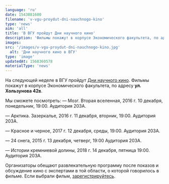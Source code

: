 ```yaml
---
language: 'ru'
date: 1543881600
filename: 'v-vgu-proydut-dni-nauchnogo-kino'
type: 'news'
aim: 'all'
title: 'В ВГУ пройдут Дни научного кино'
description: 'Фильмы покажут в корпусе Экономического факультета, по адресу...'
images:
src: '/images/v-vgu-proydut-dni-nauchnogo-kino.jpg'
  alt: 'Дни научного кино в ВГУ'
type: 'image'
updatedAt: 1568360578
materialType: 'news'
---
```

На следующей неделе в ВГУ пройдут [Дни научного кино](https://vk.com/dnk_vsu). Фильмы покажут в корпусе Экономического факультета, по адресу **ул. Хользунова 42в**.

Мы сможете посмотреть: — Мозг. Вторая вселенная, 2016 г. 10 декабря, понедельник, 19:00. Аудитория 203А.

— Арктика. Зазеркалье, 2016 г. 11 декабря, вторник, 19:00. Аудитория 203А.

— Красное и черное, 2017 г. 12 декабря, среды, 19:00. Аудитория 203А.

— 24 снега, 2015 г. 13 декабря, четверг, 19:00 Аудитория 203А.

— Истории кремниевой долины, 2018 г. 14 декабря, пятница 19:00. Аудитория 203А.

Организаторы обещают развлекательную программу после показов и обсуждение кино с экспертами в той области, о которой говорилось в фильме. Если выбрали фильм, [зарегистрируйтесь](https://vk.com/app5575136_-105704189).
